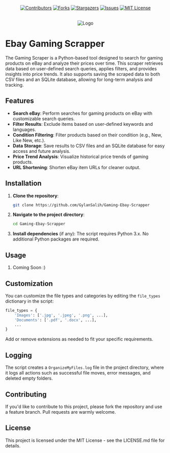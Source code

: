 <a id="readme-top"></a>

<div align="center">

[![Contributors][contributors-shield]][contributors-url]
[![Forks][forks-shield]][forks-url]
[![Stargazers][stars-shield]][stars-url]
[![Issues][issues-shield]][issues-url]
[![MIT License][license-shield]][license-url]

</div>

<!-- Badges Shields -->
[contributors-shield]: https://custom-icon-badges.demolab.com/github/contributors/GylanSalih/OrganizeMyFiles?color=FF0000&logo=group&label=Contributors&logoColor=white&style=for-the-badge&labelColor=000000
[forks-shield]: https://custom-icon-badges.demolab.com/github/forks/GylanSalih/OrganizeMyFiles?color=FF0000&logo=repo-forked&label=Forks&logoColor=white&style=for-the-badge&labelColor=000000
[stars-shield]: https://custom-icon-badges.demolab.com/github/stars/GylanSalih/OrganizeMyFiles?color=FF0000&label=Stars&style=for-the-badge&logo=star&logoColor=white&labelColor=000000
[issues-shield]: https://custom-icon-badges.demolab.com/github/issues/GylanSalih/OrganizeMyFiles?color=FF0000&logo=issue-opened&label=Issues&logoColor=white&labelColor=000000&style=for-the-badge&
[license-shield]: https://custom-icon-badges.demolab.com/github/license/GylanSalih/OrganizeMyFiles?color=FF0000&logo=law&label=License&logoColor=white&style=for-the-badge&labelColor=000000

<!-- Badges Links -->
[contributors-url]: https://github.com/GylanSalih/OrganizeMyFiles/graphs/contributors
[forks-url]: https://github.com/GylanSalih/OrganizeMyFiles/network/members
[stars-url]: https://github.com/GylanSalih/OrganizeMyFiles/stargazers
[issues-url]: https://github.com/GylanSalih/OrganizeMyFiles/issues
[license-url]: https://github.com/GylanSalih/OrganizeMyFiles/blob/main/LICENSE

<!-- PROJECT LOGO -->
<br />
<div align="center">
    <img src="https://github.com/GylanSalih/GamingScrapper/blob/main/Showcase_Github.png" alt="Logo">
  </a>
</div>

# Ebay Gaming Scrapper

The Gaming Scraper is a Python-based tool designed to search for gaming products on eBay and analyze their prices over time. This scraper retrieves data based on user-defined search queries, applies filters, and provides insights into price trends. It also supports saving the scraped data to both CSV files and an SQLite database, allowing for long-term analysis and tracking.

## Features

- **Search eBay**: Perform searches for gaming products on eBay with customizable search queries.
- **Filter Results**: Exclude items based on user-defined keywords and languages.
- **Condition Filtering**: Filter products based on their condition (e.g., New, Like New, etc.).
- **Data Storage**: Save results to CSV files and an SQLite database for easy access and future analysis.
- **Price Trend Analysis**: Visualize historical price trends of gaming products.
- **URL Shortening**: Shorten eBay item URLs for cleaner output.

## Installation

1. **Clone the repository**:

   ```bash
   git clone https://github.com/GylanSalih/Gaming-Ebay-Scrapper
   ```

2. **Navigate to the project directory**:

   ```bash
   cd Gaming-Ebay-Scrapper
   ```

3. **Install dependencies** (if any):
   The script requires Python 3.x. No additional Python packages are required.

## Usage

1. Coming Soon :)



## Customization

You can customize the file types and categories by editing the `file_types` dictionary in the script:

```python
file_types = {
    'Images': ['.jpg', '.jpeg', '.png', ...],
    'Documents': ['.pdf', '.docx', ...],
    ...
}
```

Add or remove extensions as needed to fit your specific requirements.

## Logging

The script creates a `OrganizeMyFiles.log` file in the project directory, where it logs all actions such as successful file moves, error messages, and deleted empty folders.

## Contributing

If you'd like to contribute to this project, please fork the repository and use a feature branch. Pull requests are warmly welcome.

## License

This project is licensed under the MIT License - see the LICENSE.md file for details.
